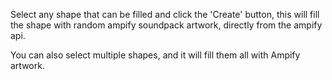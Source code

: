 Select any shape that can be filled and click the 'Create' button, this will fill the shape with random ampify soundpack artwork, directly from the ampify api.

You can also select multiple shapes, and it will fill them all with Ampify artwork.
